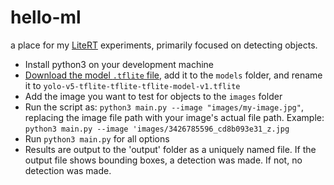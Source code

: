 # hello-ml  

a place for my [LiteRT](https://ai.google.dev/edge/litert)  experiments, primarily focused on detecting objects.  

  - Install python3 on your development machine
  - [Download the model `.tflite` file](https://www.kaggle.com/models/kaggle/yolo-v5), add it to the `models` folder, and rename it to
`yolo-v5-tflite-tflite-tflite-model-v1.tflite`
  - Add the image you want to test for objects to the `images` folder
  - Run the script as: `python3 main.py --image "images/my-image.jpg"`, replacing the image file path with your image's
actual file path. Example: `python3 main.py --image 'images/3426785596_cd8b093e31_z.jpg`
  - Run `python3 main.py` for all options
  - Results are output to the 'output' folder as a uniquely named file. If the output file shows bounding boxes, a detection was made. If not, no detection was made. 
